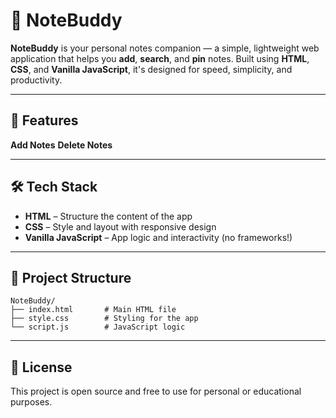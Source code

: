# 📒 NoteBuddy

**NoteBuddy** is your personal notes companion — a simple, lightweight web application that helps you **add**, **search**, and **pin** notes. Built using **HTML**, **CSS**, and **Vanilla JavaScript**, it's designed for speed, simplicity, and productivity.

---

## 🚀 Features

**Add Notes** 
**Delete Notes** 

---

## 🛠️ Tech Stack

* **HTML** – Structure the content of the app
* **CSS** – Style and layout with responsive design
* **Vanilla JavaScript** – App logic and interactivity (no frameworks!)

---

## 📂 Project Structure

```
NoteBuddy/
├── index.html       # Main HTML file
├── style.css        # Styling for the app
└── script.js        # JavaScript logic
```
---

## 📃 License

This project is open source and free to use for personal or educational purposes.
